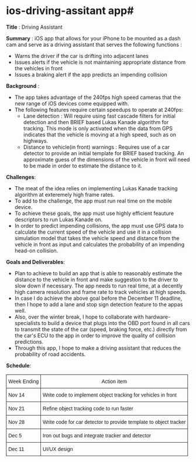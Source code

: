 # ios-driving-assitant app#

**Title** : Driving Assistant

**Summary** :
iOS app that allows for your iPhone to be mounted as a dash cam and serve as a driving assistant that serves the following functions :
- Warns the driver if the car is drifting into adjacent lanes
- Issues alerts if the vehicle is not maintaining appropriate distance from the vehicles in front
- Issues a braking alert if the app predicts an impending collision


**Background** : 
- The app takes advantage of the 240fps high speed cameras that the new range of iOS devices come equipped with.
- The following features require certain speedups to operate at 240fps:
  - Lane detection : Will require using fast cascade filters for initial detection and then BRIEF based Lukas Kanade algorithm for tracking. This mode is only activated when the data from GPS indicates that the vehicle is moving at a high speed, such as on highways.
  - Distance to vehicle(in front) warnings : Requires use of a car detector to provide an initial template for BRIEF based tracking. An approximate guess of the dimensions of the vehicle in front will need to be made in order to estimate the distance to it.

**Challenges**:

- The meat of the idea relies on implementing Lukas Kanade tracking algorithm at exteremely high frame rates.
- To add to the challenge, the app must run real time on the mobile device.
- To achieve these goals, the app must use highly efficient feauture descriptors to run Lukas Kanade on.
- In order to predict impending collisions, the app must use GPS data to calculate the current speed of the vehicle and use it in a collision simulation model that takes the vehicle speed and distance from the vehicle in front as input and calculates the probability of an impending head-on collision.

**Goals and Deliverables**:

- Plan to achieve to build an app that is able to reasonably estimate the distance to the vehicle in front and make suggestion to the driver to slow down if necessary. The app needs to run real time, at a decently high camera resolution and frame rate to track vehicles at high speeds.
- In case I do achieve the above goal before the December 11 deadline, then I hope to add a lane and stop sign detection feature to the appas well.
- Also, over the winter break, I hope to collaborate with hardware-specialists to build a device that plugs into the OBD port found in all cars to transmit the state of the car (speed, braking force, etc.) directly from the car's ECU to the app in order to improve the quality of collision predictions.
- Through this app, I hope to make a driving assistant that reduces the probability of road accidents.

**Schedule**:
<style type="text/css">
.tg  {border-collapse:collapse;border-spacing:0;}
.tg td{font-family:Arial, sans-serif;font-size:14px;padding:10px 5px;border-style:solid;border-width:1px;overflow:hidden;word-break:normal;}
.tg th{font-family:Arial, sans-serif;font-size:14px;font-weight:normal;padding:10px 5px;border-style:solid;border-width:1px;overflow:hidden;word-break:normal;}
.tg .tg-yw4l{vertical-align:top}
</style>
<table class="tg">
  <tr>
    <th class="tg-yw4l">Week Ending</th>
    <th class="tg-yw4l">Action item</th>
  </tr>
  <tr>
    <td class="tg-yw4l">Nov 14</td>
    <td class="tg-yw4l">Write code to implement object tracking for vehicles in front</td>
  </tr>
  <tr>
    <td class="tg-yw4l">Nov 21</td>
    <td class="tg-yw4l">Refine object tracking code to run faster</td>
  </tr>
  <tr>
    <td class="tg-yw4l">Nov 28</td>
    <td class="tg-yw4l">Write code for car detector to provide template to object tracker</td>
  </tr>
  <tr>
    <td class="tg-yw4l">Dec 5</td>
    <td class="tg-yw4l">Iron out bugs and integrate tracker and detector</td>
  </tr>
  <tr>
    <td class="tg-yw4l">Dec 11</td>
    <td class="tg-yw4l">UI/UX design</td>
  </tr>
</table>
